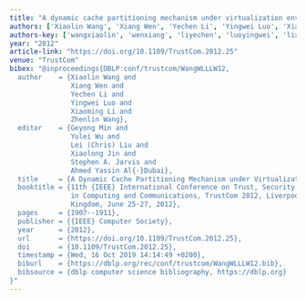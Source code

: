 ```yaml
---
title: "A dynamic cache partitioning mechanism under virtualization environment"
authors: ['Xiaolin Wang', 'Xiang Wen', 'Yechen Li', 'Yingwei Luo', 'Xiaoming Li', 'Zhenlin Wang']
authors-key: ['wangxiaolin', 'wenxiang', 'liyechen', 'luoyingwei', 'lixiaoming', 'wangzhenlin']
year: "2012"
article-link: "https://doi.org/10.1109/TrustCom.2012.25"
venue: "TrustCom"
bibex: "@inproceedings{DBLP:conf/trustcom/WangWLLLW12,
  author    = {Xiaolin Wang and
               Xiang Wen and
               Yechen Li and
               Yingwei Luo and
               Xiaoming Li and
               Zhenlin Wang},
  editor    = {Geyong Min and
               Yulei Wu and
               Lei (Chris) Liu and
               Xiaolong Jin and
               Stephen A. Jarvis and
               Ahmed Yassin Al{-}Dubai},
  title     = {A Dynamic Cache Partitioning Mechanism under Virtualization Environment},
  booktitle = {11th {IEEE} International Conference on Trust, Security and Privacy
               in Computing and Communications, TrustCom 2012, Liverpool, United
               Kingdom, June 25-27, 2012},
  pages     = {1907--1911},
  publisher = {{IEEE} Computer Society},
  year      = {2012},
  url       = {https://doi.org/10.1109/TrustCom.2012.25},
  doi       = {10.1109/TrustCom.2012.25},
  timestamp = {Wed, 16 Oct 2019 14:14:49 +0200},
  biburl    = {https://dblp.org/rec/conf/trustcom/WangWLLLW12.bib},
  bibsource = {dblp computer science bibliography, https://dblp.org}
}"
---
```

